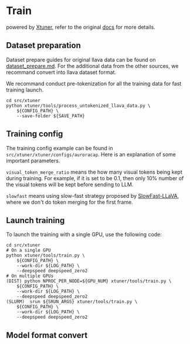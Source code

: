 # Train
powered by [Xtuner](https://github.com/InternLM/xtuner), refer to the original [docs](../../src/xtuner/README.md) for more details.

## Dataset preparation

Dataset prepare guides for original llava data can be found on [dataset_prepare.md](../../src/xtuner/docs/en/user_guides/dataset_prepare.md#dataset-prepare##others###llava_dataset). For the additional data from the other sources, we recommand convert into llava dataset format.

We recommand conduct pre-tokenization for all the training data for fast training launch. 

```
cd src/xtuner
python xtuner/tools/process_untokenized_llava_data.py \
    ${CONFIG_PATH} \
    --save-folder ${SAVE_PATH}
```

## Training config

The training config example can be found in `src/xtuner/xtuner/configs/auroracap`. Here is an explanation of some important parameters.

`visual_token_merge_ratio` means the how many visual tokens being kept during training. For example, if it is set to be 0.1, then only 10% number of the visual tokens will be kept before sending to LLM.

`slowfast` means using slow-fast strategy proposed by [SlowFast-LLaVA](https://arxiv.org/abs/2407.15841), where we don't do token merging for the first frame.

## Launch training

To launch the training with a single GPU, use the following code:
```
cd src/xtuner
# On a single GPU
python xtuner/tools/train.py \
    ${CONFIG_PATH} \
    --work-dir ${LOG_PATH} \
    --deepspeed deepspeed_zero2
# On multiple GPUs
(DIST) python NPROC_PER_NODE=${GPU_NUM} xtuner/tools/train.py \
    ${CONFIG_PATH} \
    --work-dir ${LOG_PATH} \
    --deepspeed deepspeed_zero2
(SLURM)  srun ${SRUN_ARGS} xtuner/tools/train.py \
    ${CONFIG_PATH} \
    --work-dir ${LOG_PATH} \
    --deepspeed deepspeed_zero2
```

## Model format convert
